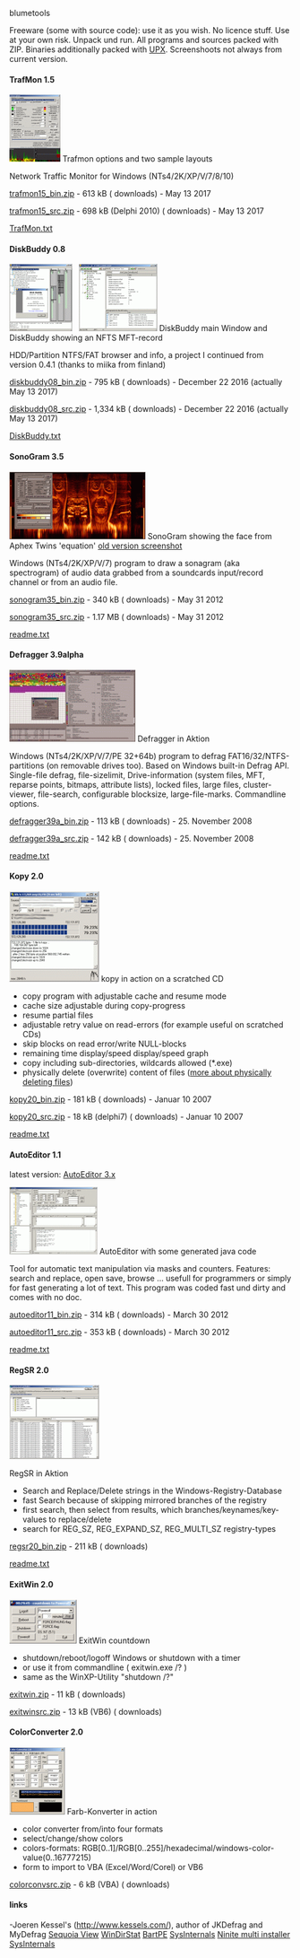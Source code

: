 blumetools

Freeware (some with source code): use it as you wish. No licence stuff. Use at your own risk. Unpack und run. All programs and sources packed with ZIP. Binaries additionally packed with [UPX](http://www.oberhumer.com/opensource/upx/). Screenshoots not always from current version.

#### TrafMon 1.5

[![Trafmon options and two sample layouts](pics/trafmon_sm.gif "Trafmon options and two sample layouts")](pics/trafmon.gif)
Trafmon options and two sample layouts

Network Traffic Monitor for Windows (NTs4/2K/XP/V/7/8/10)

[trafmon15\_bin.zip](files/trafmon15_bin.zip") - 613 kB ( downloads) - May 13 2017

[trafmon15\_src.zip](files/trafmon15_src.zip") - 698 kB (Delphi 2010) ( downloads) - May 13 2017

[TrafMon.txt](files/trafmon/TrafMon.txt)

#### DiskBuddy 0.8

[![DiskBuddy main Window](pics/db1_sm.gif "DiskBuddy main Window")](pics/db1.gif)   [![DiskBuddy showing an NFTS MFT-record](pics/db2_sm.gif "DiskBuddy showing an NFTS MFT-record")](pics/db2.gif)
DiskBuddy main Window and DiskBuddy showing an NFTS MFT-record

HDD/Partition NTFS/FAT browser and info, a project I continued from version 0.4.1 (thanks to miika from finland)

[diskbuddy08\_bin.zip](files/diskbuddy08_bin.zip") \- 795 kB ( downloads) - December 22 2016 (actually May 13 2017)

[diskbuddy08\_src.zip](files/diskbuddy08_src.zip") \- 1,334 kB ( downloads) - December 22 2016 (actually May 13 2017)

[DiskBuddy.txt](files/diskbuddy/DiskBuddy.txt)

#### SonoGram 3.5

[![SonoGram showing the face from Aphex Twins 'equation'](pics/sonogram2_sm.gif "SonoGram showing the face from Aphex Twins 'Equation'")](pics/sonogram2.gif)
SonoGram showing the face from Aphex Twins 'equation'
[old version screenshot](pics/sonogram.gif)

Windows (NTs4/2K/XP/V/7) program to draw a sonagram (aka spectrogram) of audio data grabbed from a soundcards input/record channel or from an audio file.

[sonogram35\_bin.zip](files/sonogram35_bin.zip") - 340 kB ( downloads) - May 31 2012

[sonogram35\_src.zip](files/sonogram35_src.zip") - 1.17 MB ( downloads) - May 31 2012

[readme.txt](files/sonogram/readme.txt)

#### Defragger 3.9alpha

[![Defragger in Aktion](pics/defragger_sm.gif "Defragger in Aktion")](pics/defragger.gif)
Defragger in Aktion

Windows (NTs4/2K/XP/V/7/PE 32+64b) program to defrag FAT16/32/NTFS-partitions (on removable drives too). Based on Windows built-in Defrag API. Single-file defrag, file-sizelimit, Drive-information (system files, MFT, reparse points, bitmaps, attribute lists), locked files, large files, cluster-viewer, file-search, configurable blocksize, large-file-marks. Commandline options.

[defragger39a\_bin.zip](files/defragger39a_bin.zip") - 113 kB ( downloads) - 25. November 2008

[defragger39a\_src.zip](files/defragger39a_src.zip") - 142 kB ( downloads) - 25. November 2008

[readme.txt](files/defragger/readme.txt)

#### Kopy 2.0

[![kopy in action on a scratched CD](pics/kopy_sm.gif "kopy in action on a scratched CD")](pics/kopy.gif)
kopy in action on a scratched CD

*   copy program with adjustable cache and resume mode
*   cache size adjustable during copy-progress
*   resume partial files
*   adjustable retry value on read-errors (for example useful on scratched CDs)
*   skip blocks on read error/write NULL-blocks
*   remaining time display/speed display/speed graph
*   copy including sub-directories, wildcards allowed (\*.exe)
*   physically delete (overwrite) content of files ([more about physically deleting files](delfilesen.html"))

[kopy20\_bin.zip](files/kopy20_bin.zip") - 181 kB ( downloads) - Januar 10 2007

[kopy20\_src.zip](files/kopy20_src.zip") - 18 kB (delphi7) ( downloads) - Januar 10 2007

[readme.txt](files/kopy/readme.txt)

#### AutoEditor 1.1

latest version: [AutoEditor 3.x](https://github.com/leBluem/AutoEditor)

[![AutoEditor with some generated java code](pics/autoeditor_sm157x120.gif "AutoEditor with some generated java code")](pics/autoeditor.gif)
AutoEditor with some generated java code

Tool for automatic text manipulation via masks and counters. Features: search and replace, open save, browse ... usefull for programmers or simply for fast generating a lot of text. This program was coded fast und dirty and comes with no doc.

[autoeditor11\_bin.zip](files/autoeditor11_bin.zip") - 314 kB ( downloads) - March 30 2012

[autoeditor11\_src.zip](files/autoeditor11_src.zip") - 353 kB ( downloads) - March 30 2012

[readme.txt](files/autoeditor/readme.txt)

#### RegSR 2.0

[![RegSR in Aktion](pics/regsr_sm.gif "RegSR in Aktion")](pics/regsr.gif)

RegSR in Aktion

*   Search and Replace/Delete strings in the Windows-Registry-Database
*   fast Search because of skipping mirrored branches of the registry
*   first search, then select from results, which branches/keynames/key-values to replace/delete
*   search for REG\_SZ, REG\_EXPAND\_SZ, REG\_MULTI\_SZ registry-types

[regsr20\_bin.zip](files/regsr20_bin.zip") - 211 kB ( downloads)

[readme.txt](files/regsr/readme.txt)

#### ExitWin 2.0

[![ExitWin countdown](pics/exitwin_sm.gif "ExitWin countdown")](pics/exitwin.gif)
ExitWin countdown

*   shutdown/reboot/logoff Windows or shutdown with a timer
*   or use it from commandline ( exitwin.exe /? )
*   same as the WinXP-Utility "shutdown /?"

[exitwin.zip](files/exitwin.zip") \- 11 kB ( downloads)

[exitwinsrc.zip](files/exitwinsrc.zip") - 13 kB (VB6) ( downloads)

#### ColorConverter 2.0

[![Farb-Konverter in action](pics/colorconv_sm.gif "Farb-Konverter in action")](pics/colorconv.gif)
Farb-Konverter in action

*   color converter from/into four formats
*   select/change/show colors
*   colors-formats: RGB\[0..1\]/RGB\[0..255\]/hexadecimal/windows-color-value(0..16777215)
*   form to import to VBA (Excel/Word/Corel) or VB6


[colorconvsrc.zip](files/colorconvsrc.zip") - 6 kB (VBA) ( downloads)

#### links

-Joeren Kessel's (http://www.kessels.com/), author of JKDefrag and MyDefrag
[Sequoia View](http://www.win.tue.nl/sequoiaview/)
[WinDirStat](http://windirstat.info/)
[BartPE](http://www.nu2.nu/pebuilder/)
[SysInternals](http://www.microsoft.com/technet/sysinternals/)
[Ninite multi installer](https://ninite.com/)
[SysInternals](https://www.sysinternals.com/)

